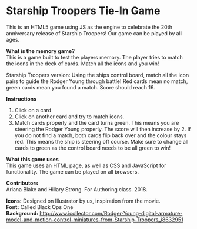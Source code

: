 # Starship Troopers Tie-In Game
This is an HTML5 game using JS as the engine to celebrate the 20th anniversary release of Starship Troopers! Our game can be played by all ages.

<b>What is the memory game?</b></br>
This is a game built to test the players memory. The player tries to match the icons in the deck of cards. Match all the icons and you win!

Starship Troopers version: Using the ships control board, match all the icon pairs to guide the Rodger Young through battle! Red cards mean no match, green cards mean you found a match. Score should reach 16.

<b>Instructions</b>
1. Click on a card
2. Click on another card and try to match icons.
3. Match cards properly and the card turns green. This means you are steering the Rodger Young properly. The score will then increase by 2. If you do not find a match, both cards flip back over and the colour stays red. This means the ship is steering off course. Make sure to change all cards to green as the control board needs to be all green to win!

<b>What this game uses</b></br>
This game uses an HTML page, as well as CSS and JavaScript for functionality. The game can be played on all browsers.

<b>Contributors</b></br>
Ariana Blake and Hillary Strong. For Authoring class. 2018.


<b>Icons:</b> Designed on Illustrator by us, inspiration from the movie.</br>
<b>Font:</b> Called Black Ops One</br>
<b>Background:</b> http://www.icollector.com/Rodger-Young-digital-armature-model-and-motion-control-miniatures-from-Starship-Troopers_i8632951
